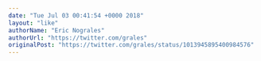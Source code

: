 ```yaml
---
date: "Tue Jul 03 00:41:54 +0000 2018"
layout: "like"
authorName: "Eric Nograles"
authorUrl: "https://twitter.com/grales"
originalPost: "https://twitter.com/grales/status/1013945895400984576"
---
```

